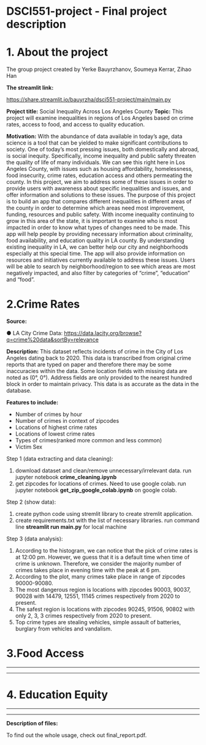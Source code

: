 # DSCI551-project - Final project description
# 1. About the project 
The group project created by Yerke Bauyrzhanov, Soumeya Kerrar, Zihao Han 

**The streamlit link:**

https://share.streamlit.io/bauyrzha/dsci551-project/main/main.py

**Project title:** Social Inequality Across Los Angeles County
**Topic:** This project will examine inequalities in regions of Los Angeles based on crime rates, access to food, and access to quality education.

**Motivation:**
With the abundance of data available in today’s age, data science is a tool that can be yielded to
make significant contributions to society. One of today’s most pressing issues, both domestically
and abroad, is social inequity. Specifically, income inequality and public safety threaten the
quality of life of many individuals. We can see this right here in Los Angeles County, with issues
such as housing affordability, homelessness, food insecurity, crime rates, education access and
others permeating the county. In this project, we aim to address some of these issues in order to
provide users with awareness about specific inequalities and issues, and offer information and
solutions to these issues. The purpose of this project is to build an app that compares different
inequalities in different areas of the county in order to determine which areas need most
improvement, funding, resources and public safety. With income inequality continuing to grow in
this area of the state, it is important to examine who is most impacted in order to know what
types of changes need to be made. This app will help people by providing necessary
information about criminality, food availability, and education quality in LA county. By
understanding existing inequality in LA, we can better help our city and neighborhoods
especially at this special time. The app will also provide information on resources and initiatives
currently available to address these issues. Users will be able to search by neighborhood/region
to see which areas are most negatively impacted, and also filter by categories of “crime”,
“education” and “food”.

# 2.Crime Rates
**Source:**

● LA City Crime Data: https://data.lacity.org/browse?q=crime%20data&sortBy=relevance

**Description:** This dataset reflects incidents of crime in the City of Los Angeles dating back to 2020. This data is transcribed from original crime reports that are typed on paper and therefore there may be some inaccuracies within the data. Some location fields with missing data are noted as (0°, 0°). Address fields are only provided to the nearest hundred block in order to maintain privacy. This data is as accurate as the data in the database. 

**Features to include:**

- Number of crimes by hour
- Number of crimes in context of zipcodes
- Locations of highest crime rates
- Locations of lowest crime rates
- Types of crimes(ranked more common and less common)
- Victim Sex

Step 1 (data extracting and data cleaning):

1) download dataset and clean/remove unnecessary/irrelevant data.
  run jupyter notebook **crime_cleaning.ipynb**
2) get zipcodes for locations of crimes. Need to use google colab.
  run jupyter notebook **get_zip_google_colab.ipynb** on google colab.
  
Step 2 (show data):

1) create python code using stremlit library to create stremlit application.
2) create requirements.txt with the list of necessary libraries.
   run command line **streamlit run main.py** for local machine

Step 3 (data analysis):

1) According to the histogram, we can notice that the pick of crime rates is at 12:00 pm. However, we guess that it is a default time when time of crime is unknown.
Therefore, we consider the majority number of crimes takes place in evening time with the peak at 6 pm.
2) According to the plot, many crimes take place in range of zipcodes 90000-90080.
3) The most dangerous region is locations with zipcodes 90003, 90037, 90028 with 14479, 12551, 11145 crimes respectively from 2020 to present. 
4) The safest region is locations with zipcodes 90245, 91506, 90802 with only 2, 3, 3 crimes respectively from 2020 to present. 
5) Top crime types are stealing vehicles, simple assault of batteries, burglary from vehicles and vandalism.  
  
# 3.Food Access
-------

-------
# 4. Education Equity
------

------
**Description of files:**

To find out the whole usage, check out final_report.pdf.
